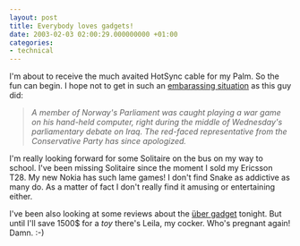 ```yaml
---
layout: post
title: Everybody loves gadgets!
date: 2003-02-03 02:00:29.000000000 +01:00
categories:
- technical
---
```

I'm about to receive the much avaited HotSync cable for my Palm. So the fun can begin. I hope not to get in such an <a href="http://www.aftenposten.no/english/local/article.jhtml?articleID=481193" title="The full article">embarassing situation</a> as this guy did:

<blockquote><i>A member of Norway's Parliament was caught playing a war game on his hand-held computer, right during the middle of Wednesday's parliamentary debate on Iraq. The red-faced representative from the Conservative Party has since apologized.</i></p></blockquote>
I'm really looking forward for some Solitaire on the bus on my way to school. I've been missing Solitaire since the moment I sold my Ericsson T28. My new Nokia has such lame games! I don't find Snake as addictive as many do. As a matter of fact I don't really find it amusing or entertaining either.

I've been also looking at some reviews about the <a href="http://www.aibo.com/" title="Yes, it's the Sony AIBO">&uuml;ber gadget</a> tonight. But until I'll save 1500$ for a <i>toy</i> there's Leila, my cocker. Who's pregnant again! Damn. :-)
